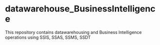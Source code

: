 # datawarehouse_BusinessIntelligence
This repository contains datawarehousing and Business Intelligence operations using SSIS, SSAS, SSMS, SSDT
